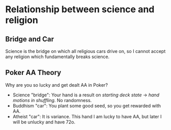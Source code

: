 # Relationship between science and religion

## Bridge and Car
Science is the bridge on which all religious cars drive on, so I cannot accept any religion which fundamentally breaks science.

## Poker AA Theory
Why are you so lucky and get dealt AA in Poker?
- Science "bridge": Your hand is a result on *starting deck state* -> *hand motions in shuffling*. No randomness.
- Buddhism "car": You plant some good seed, so you get rewarded with AA.
- Atheist "car": It is variance. This hand I am lucky to have AA, but later I will be unlucky and have 72o.